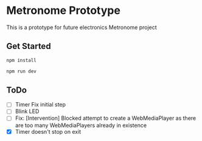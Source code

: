 # Metronome Prototype

This is a prototype for future electronics Metronome project

## Get Started

```bash
npm install
```

```bash
npm run dev
```

## ToDo
- [ ] Timer Fix initial step
- [ ] Blink LED
- [ ] Fix: 
  [Intervention] Blocked attempt to create a WebMediaPlayer as there are too many WebMediaPlayers already in existence
- [x] Timer doesn't stop on exit
